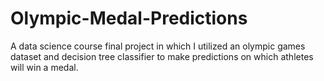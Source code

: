 # Olympic-Medal-Predictions
A data science course final project in which I utilized an olympic games dataset and decision tree classifier to make predictions on which athletes will win a medal.
